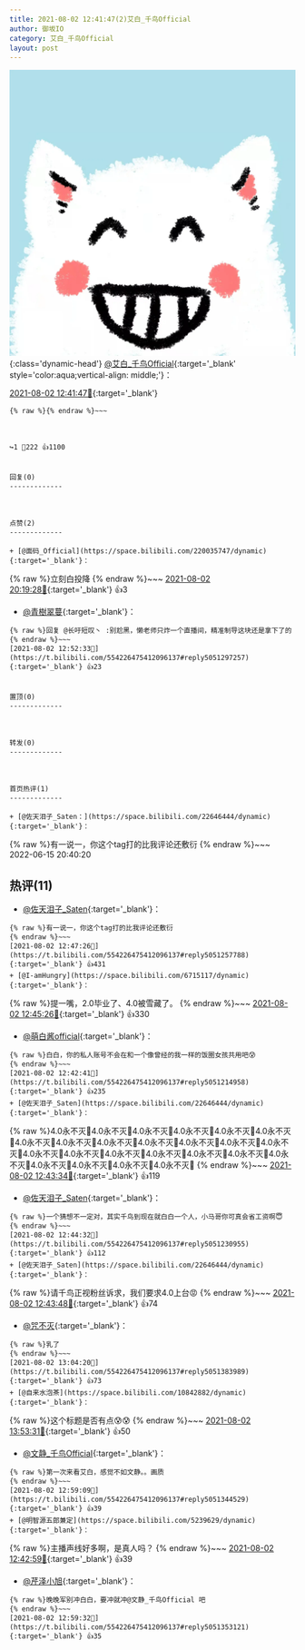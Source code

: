```yaml
---
title: 2021-08-02 12:41:47(2)艾白_千鸟Official
author: 御坂IO
category: 艾白_千鸟Official
layout: post
---
```


![img](/images/9ae8b9445fd0665cc014d9080156a45271be73c6.jpg){:class='dynamic-head'}
[@艾白_千鸟Official](https://space.bilibili.com/334537711/dynamic){:target='_blank' style='color:aqua;vertical-align: middle;'}：

[2021-08-02 12:41:47🔗](https://t.bilibili.com/554226475412096137){:target='_blank'}

~~~
{% raw %}{% endraw %}~~~



↪️1 💬222 👍1100


回复(0)
-------------



点赞(2)
-------------

+ [@面码_Official](https://space.bilibili.com/220035747/dynamic){:target='_blank'}：
~~~
{% raw %}立刻白投降
{% endraw %}~~~
[2021-08-02 20:19:28🔗](https://t.bilibili.com/554226475412096137#reply5054469279){:target='_blank'} 👍3
+ [@青樹翠蔓](https://space.bilibili.com/145099922/dynamic){:target='_blank'}：
~~~
{% raw %}回复 @长吁短叹丶 :别尬黑，懒老师只炸一个直播间，精准制导这块还是拿下了的
{% endraw %}~~~
[2021-08-02 12:52:33🔗](https://t.bilibili.com/554226475412096137#reply5051297257){:target='_blank'} 👍23


置顶(0)
-------------



转发(0)
-------------



首页热评(1)
-------------

+ [@佐天泪子_Saten：](https://space.bilibili.com/22646444/dynamic){:target='_blank'}：
~~~
{% raw %}有一说一，你这个tag打的比我评论还敷衍
{% endraw %}~~~
2022-06-15 20:40:20


热评(11)
-------------

+ [@佐天泪子_Saten](https://space.bilibili.com/22646444/dynamic){:target='_blank'}：
~~~
{% raw %}有一说一，你这个tag打的比我评论还敷衍
{% endraw %}~~~
[2021-08-02 12:47:26🔗](https://t.bilibili.com/554226475412096137#reply5051257788){:target='_blank'} 👍431
+ [@I-amHungry](https://space.bilibili.com/6715117/dynamic){:target='_blank'}：
~~~
{% raw %}提一嘴，2.0毕业了、4.0被雪藏了。
{% endraw %}~~~
[2021-08-02 12:45:26🔗](https://t.bilibili.com/554226475412096137#reply5051233370){:target='_blank'} 👍330
+ [@萌白酱official](https://space.bilibili.com/213195775/dynamic){:target='_blank'}：
~~~
{% raw %}白白，你的私人账号不会在和一个像曾经的我一样的饭圈女孩共用吧😰
{% endraw %}~~~
[2021-08-02 12:42:41🔗](https://t.bilibili.com/554226475412096137#reply5051214958){:target='_blank'} 👍235
+ [@佐天泪子_Saten](https://space.bilibili.com/22646444/dynamic){:target='_blank'}：
~~~
{% raw %}4.0永不灭🖖4.0永不灭🖖4.0永不灭🖖4.0永不灭🖖4.0永不灭🖖4.0永不灭🖖4.0永不灭🖖4.0永不灭🖖4.0永不灭🖖4.0永不灭🖖4.0永不灭🖖4.0永不灭🖖4.0永不灭🖖4.0永不灭🖖4.0永不灭🖖4.0永不灭🖖4.0永不灭🖖4.0永不灭🖖4.0永不灭🖖4.0永不灭🖖4.0永不灭🖖4.0永不灭🖖4.0永不灭🖖4.0永不灭🖖
{% endraw %}~~~
[2021-08-02 12:43:34🔗](https://t.bilibili.com/554226475412096137#reply5051218363){:target='_blank'} 👍119
+ [@佐天泪子_Saten](https://space.bilibili.com/22646444/dynamic){:target='_blank'}：
~~~
{% raw %}一个猜想不一定对，其实千鸟到现在就白白一个人，小马哥你可真会省工资啊😇
{% endraw %}~~~
[2021-08-02 12:44:32🔗](https://t.bilibili.com/554226475412096137#reply5051230955){:target='_blank'} 👍112
+ [@佐天泪子_Saten](https://space.bilibili.com/22646444/dynamic){:target='_blank'}：
~~~
{% raw %}请千鸟正视粉丝诉求，我们要求4.0上台😡
{% endraw %}~~~
[2021-08-02 12:43:48🔗](https://t.bilibili.com/554226475412096137#reply5051223633){:target='_blank'} 👍74
+ [@咒不灭](https://space.bilibili.com/1807450857/dynamic){:target='_blank'}：
~~~
{% raw %}乳了
{% endraw %}~~~
[2021-08-02 13:04:20🔗](https://t.bilibili.com/554226475412096137#reply5051383989){:target='_blank'} 👍73
+ [@自来水泡茶](https://space.bilibili.com/10842882/dynamic){:target='_blank'}：
~~~
{% raw %}这个标题是否有点😰😰
{% endraw %}~~~
[2021-08-02 13:53:31🔗](https://t.bilibili.com/554226475412096137#reply5051730901){:target='_blank'} 👍50
+ [@文静_千鸟OfficiaI](https://space.bilibili.com/14265597/dynamic){:target='_blank'}：
~~~
{% raw %}第一次来看艾白，感觉不如文静。。画质
{% endraw %}~~~
[2021-08-02 12:59:09🔗](https://t.bilibili.com/554226475412096137#reply5051344529){:target='_blank'} 👍39
+ [@明智源五郎兼定](https://space.bilibili.com/5239629/dynamic){:target='_blank'}：
~~~
{% raw %}主播声线好多啊，是真人吗？
{% endraw %}~~~
[2021-08-02 12:42:59🔗](https://t.bilibili.com/554226475412096137#reply5051221550){:target='_blank'} 👍39
+ [@芹泽小旭](https://space.bilibili.com/1617223325/dynamic){:target='_blank'}：
~~~
{% raw %}晚晚军别冲白白，要冲就冲@文静_千鸟Official 吧
{% endraw %}~~~
[2021-08-02 12:59:32🔗](https://t.bilibili.com/554226475412096137#reply5051353121){:target='_blank'} 👍35


